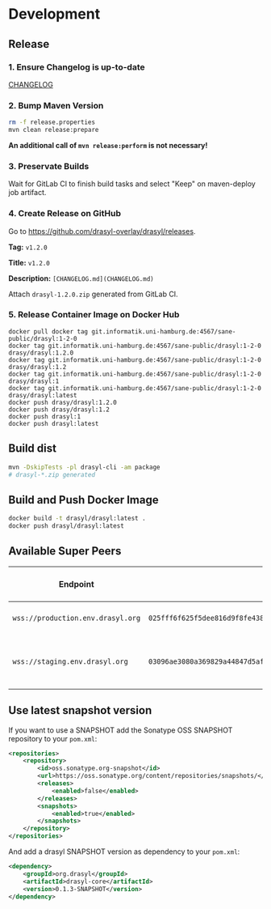 # Development

## Release 

### 1. Ensure Changelog is up-to-date 

[CHANGELOG](../../CHANGELOG.md)

### 2. Bump Maven Version

```bash
rm -f release.properties
mvn clean release:prepare
```

**An additional call of `mvn release:perform` is not necessary!**

### 3. Preservate Builds

Wait for GitLab CI to finish build tasks and select "Keep" on maven-deploy job artifact.

### 4. Create Release on GitHub

Go to https://github.com/drasyl-overlay/drasyl/releases.

**Tag:** `v1.2.0`

**Title:** `v1.2.0`

**Description:** `[CHANGELOG.md](CHANGELOG.md)`

Attach `drasyl-1.2.0.zip` generated from GitLab CI.

### 5. Release Container Image on Docker Hub

```
docker pull docker tag git.informatik.uni-hamburg.de:4567/sane-public/drasyl:1-2-0
docker tag git.informatik.uni-hamburg.de:4567/sane-public/drasyl:1-2-0 drasy/drasyl:1.2.0
docker tag git.informatik.uni-hamburg.de:4567/sane-public/drasyl:1-2-0 drasy/drasyl:1.2
docker tag git.informatik.uni-hamburg.de:4567/sane-public/drasyl:1-2-0 drasy/drasyl:1
docker tag git.informatik.uni-hamburg.de:4567/sane-public/drasyl:1-2-0 drasy/drasyl:latest
docker push drasy/drasyl:1.2.0
docker push drasy/drasyl:1.2
docker push drasyl:1
docker push drasyl:latest
```

## Build dist

```bash
mvn -DskipTests -pl drasyl-cli -am package
# drasyl-*.zip generated
```

## Build and Push Docker Image

```bash
docker build -t drasyl/drasyl:latest .
docker push drasyl/drasyl:latest
```

## Available Super Peers

| **Endpoint**                      | **Public Key**                                                       | **Used drasyl version**                                                    |
|-----------------------------------|----------------------------------------------------------------------|----------------------------------------------------------------------------|
| `wss://production.env.drasyl.org` | `025fff6f625f5dee816d9f8fe43895479aecfda187cb6a3330894a07e698bc5bd8` | Latest stable [release](https://github.com/drasyl-overlay/drasyl/releases) |
| `wss://staging.env.drasyl.org`    | `03096ae3080a369829a44847d5af1f652bef3f9921e9e1bbad64970babe6d3c502` | Latest [successful master branch build](https://git.informatik.uni-hamburg.de/sane-public/drasyl/-/pipelines?page=1&scope=all&ref=master&status=success)                                      |

## Use latest snapshot version

If you want to use a SNAPSHOT add the Sonatype OSS SNAPSHOT repository to your `pom.xml`:
```xml
<repositories>
    <repository>
        <id>oss.sonatype.org-snapshot</id>
        <url>https://oss.sonatype.org/content/repositories/snapshots/</url>
        <releases>
            <enabled>false</enabled>
        </releases>
        <snapshots>
            <enabled>true</enabled>
        </snapshots>
    </repository>
</repositories>
```

And add a drasyl SNAPSHOT version as dependency to your `pom.xml`:
```xml
<dependency>
    <groupId>org.drasyl</groupId>
    <artifactId>drasyl-core</artifactId>
    <version>0.1.3-SNAPSHOT</version>
</dependency>
```
